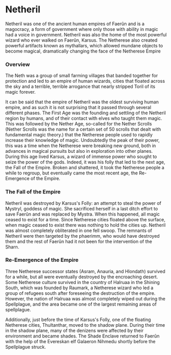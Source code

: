 # Netheril
Netheril was one of the ancient human empires of Faerûn and is a magocracy, a form of government where only those with ability in magic had a voice in government. Netheril was also the home of the most powerful wizard who ever walked on Faerûn, Karsus. The Netherese also created powerful artifacts known as mythallars, which allowed mundane objects to become magical, dramatically changing the face of the Netherese Empire

### Overview

The Neth was a group of small farming villages that banded together for protection and led to an empire of human wizards, cities that floated across the sky and a terrible, terrible arrogance that nearly stripped Toril of its magic forever.

It can be said that the empire of Netheril was the oldest surviving human empire, and as such it is not surprising that it passed through several different phases. The First Age was the founding and settling of the Netheril region by humans, and of their contact with elves who taught them magic. This was followed by the Nether Age, so-called for the Nether Scrolls (Nether Scrolls was the name for a certain set of 50 scrolls that dealt with fundamental magic theory.) that the Netherese people used to rapidly increase their knowledge of magic. Undoubtedly the peak of their power, this was a time when the Netherese were breaking new ground, both in advances in magical pursuits but also in exploration into other planes. During this age lived Karsus, a wizard of immense power who sought to seize the power of the gods. Indeed, it was his folly that led to the next age, the Fall of the Empire. Broken and shattered, it took the Netherese people a while to regroup, but eventually came the most recent age, the Re-Emergence of the Empire.

### The Fall of the Empire

Netheril was destroyed by Karsus's Folly: an attempt to steal the power of Mystryl, goddess of magic. She sacrificed herself in a last ditch effort to save Faerûn and was replaced by Mystra. When this happened, all magic ceased to exist for a time. Since Netherese cities floated above the surface, when magic ceased to exist there was nothing to hold the cities up. Netheril was almost completely obliterated in one fell swoop. The remnants of Netheril were then targeted by the phaerimm, who would have destroyed them and the rest of Faerûn had it not been for the intervention of the Sharn.

### Re-Emergence of the Empire

Three Netherese successor states (Asram, Anauria, and Hlondath) survived for a while, but all were eventually destroyed by the encroaching desert. Some Netherese culture survived in the country of Halruaa in the Shining South, which was founded by Raumark, a Netherese wizard who led a group of refugees south after foreseeing the destruction of the empire. However, the nation of Halruaa was almost completely wiped out during the Spellplague, and the area became one of the largest remaining areas of spellplague.

Additionally, just before the time of Karsus's Folly, one of the floating Netherese cities, Thultanthar, moved to the shadow plane. During their time in the shadow plane, many of the denizens were affected by their environment and became shades. The Shade Enclave returned to Faerûn with the help of the Evereskan elf Galaeron Nihmedu shortly before the Spellplague struck.